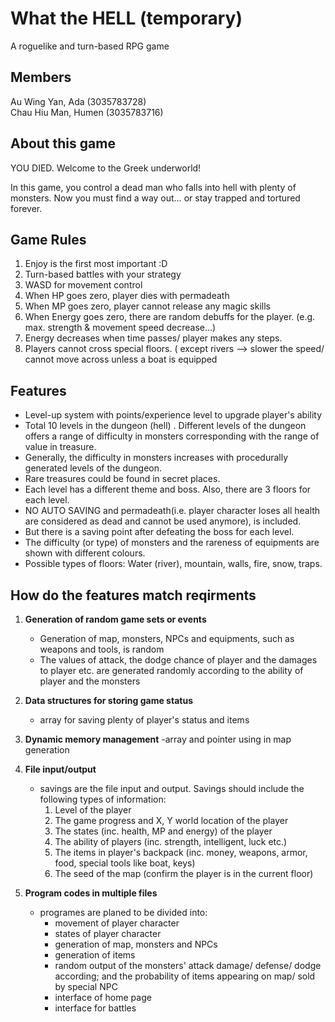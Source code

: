 #  What the HELL (temporary)
A roguelike and turn-based RPG game

## Members
Au Wing Yan, Ada (3035783728)<br>
Chau Hiu Man, Humen (3035783716)

## About this game
YOU DIED. Welcome to the Greek underworld!

In this game, you control a dead man who falls into hell with plenty of monsters. Now you must find a way out… or stay trapped and tortured forever.

## Game Rules
1. Enjoy is the first most important :D<br>
2. Turn-based battles with your strategy<br>
2. WASD for movement control<br>
3. When HP goes zero, player dies with permadeath<br>
4. When MP goes zero, player cannot release any magic skills<br>
5. When Energy goes zero, there are random debuffs for the player. (e.g. max. strength & movement speed decrease...)<br>
6. Energy decreases when time passes/ player makes any steps.<br>
7. Players cannot cross special floors. ( except rivers —>  slower the speed/ cannot move across unless a boat is equipped<br>

## Features
- Level-up system with points/experience level to upgrade player's ability <br>
- Total 10 levels in the dungeon (hell) . Different levels of the dungeon offers a range of difficulty in monsters corresponding with the range of value in treasure.<br>
- Generally, the difficulty in monsters increases with procedurally generated levels of the dungeon.<br>
- Rare treasures could be found in secret places.<br>
- Each level has a different theme and boss. Also, there are 3 floors for each level.<br>
- NO AUTO SAVING and permadeath(i.e. player character loses all health are considered as dead and cannot be used anymore), is included. <br>
- But there is a saving point after defeating the boss for each level.<br>
- The difficulty (or type) of monsters and the rareness of equipments are shown with different colours.<br>
- Possible types of floors: Water (river), mountain, walls, fire, snow, traps.<br>

## How do the features match reqirments
1. **Generation of random game sets or events**
    - Generation of map, monsters, NPCs and equipments, such as weapons and tools, is random <br>
    - The values of attack, the dodge chance of player and the damages to player etc. are generated randomly according to the ability of player and the monsters<br>

2. **Data structures for storing game status**
    - array for saving plenty of player's status and items

3. **Dynamic memory management**
    -array and pointer using in map generation

4. **File input/output**
    - savings are the file input and output. Savings should include the following types of information:<br>
        1. Level of the player<br>
        2. The game progress and X, Y world location of the player<br>
        3. The states (inc. health, MP and energy) of the player<br>
        4. The ability of players (inc. strength, intelligent, luck etc.)<br>
        5. The items in player's backpack (inc. money, weapons, armor, food, special tools like boat, keys)<br>
        6. The seed of the map (confirm the player is in the current floor)<br>
5. **Program codes in multiple files**
    - programes are planed to be divided into:
        - movement of player character
        - states of player character
        - generation of map, monsters and NPCs
        - generation of items
        - random output of the monsters' attack damage/ defense/ dodge according; and the probability of items appearing on map/ sold by special NPC
        - interface of home page
        - interface for battles
